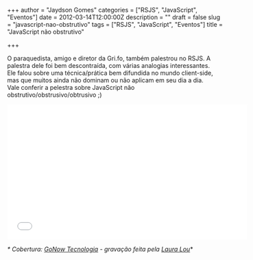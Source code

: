 +++
author = "Jaydson Gomes"
categories = ["RSJS", "JavaScript", "Eventos"]
date = 2012-03-14T12:00:00Z
description = ""
draft = false
slug = "javascript-nao-obstrutivo"
tags = ["RSJS", "JavaScript", "Eventos"]
title = "JavaScript não obstrutivo"

+++

O paraquedista, amigo e diretor da Gri.fo, também palestrou no RSJS. 
A palestra dele foi bem descontraída, com várias analogias interessantes.  
Ele falou sobre uma técnica/prática bem difundida no mundo client-side, mas que muitos ainda não dominam ou não aplicam em seu dia a dia.  
Vale conferir a pelestra sobre JavaScript não obstrutivo/obstrusivo/obtrusivo ;)  

<iframe width="560" height="315" src="//www.youtube.com/embed/Jrx5gVfKZSA" frameborder="0" allowfullscreen></iframe>

_* Cobertura: [GoNow Tecnologia](http://www.gonow.com.br) - gravação feita pela [Laura Lou](http://www.facebook.com/djlou09)_*